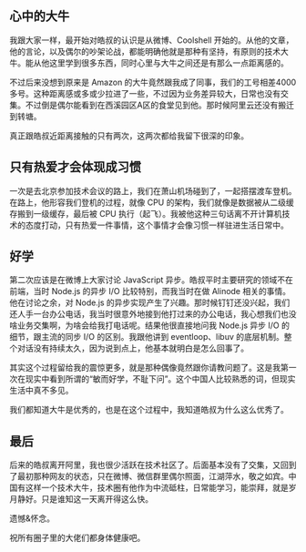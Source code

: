 ## 心中的大牛

我跟大家一样，最开始对皓叔的认识是从微博、Coolshell 开始的。从他的文章，他的言论，以及偶尔的吵架论战，都能明确他就是那种有坚持，有原则的技术大牛。能从他这里学到很多东西，同时心里与大牛之间还是有那么一点距离感的。

不过后来没想到原来是 Amazon 的大牛竟然跟我成了同事，我们的工号相差4000多号。这种距离感或多或少拉进了一些，不过因为业务差异较大，日常也没有交集。不过倒是偶尔能看到在西溪园区A区的食堂见到他。那时候阿里云还没有搬迁到转塘。

真正跟皓叔近距离接触的只有两次，这两次都给我留下很深的印象。

## 只有热爱才会体现成习惯

一次是去北京参加技术会议的路上，我们在萧山机场碰到了，一起搭摆渡车登机。在路上，他形容我们登机的过程，就像 CPU 的架构，我们就像是数据被从二级缓存搬到一级缓存，最后被 CPU 执行（起飞）。我被他这种三句话离不开计算机技术的态度打动，只有热爱一件事情，这个事情才会像习惯一样驻进生活日常中。

## 好学
第二次应该是在微博上大家讨论 JavaScript 异步。皓叔平时主要研究的领域不在前端，当时 Node.js 的异步 I/O 比较特别，而我当时在做 Alinode 相关的事情。他在讨论之余，对 Node.js 的异步实现产生了兴趣。那时候钉钉还没兴起，我们还人手一台办公电话，我当时很意外地接到他打过来的办公电话，我心想我们也没啥业务交集啊，为啥会给我打电话呢。结果他很直接地问我 Node.js 异步 I/O 的细节，跟主流的同步 I/O 的区别。我跟他讲到 eventloop、libuv 的底层机制。整个对话没有持续太久，因为说到点上，他基本就明白是怎么回事了。

其实这个过程留给我的震惊更多，就是那种偶像竟然跟你请教问题了。这是我第一次在现实中看到所谓的“敏而好学，不耻下问”。这个中国人比较熟悉的词，但现实生活中真不多见。

我们都知道大牛是优秀的，也是在这个过程中，我知道皓叔为什么这么优秀了。

## 最后
后来的皓叔离开阿里，我也很少活跃在技术社区了。后面基本没有了交集，又回到了最初那种网友的状态，只在微博、微信群里偶尔照面，江湖萍水，敬之如宾。中国有这样一个技术大牛，技术圈有他作为中流砥柱，日常能学习，能崇拜，就是岁月静好。只是谁知这一天离开得这么快。

遗憾&怀念。

祝所有圈子里的大佬们都身体健康吧。

